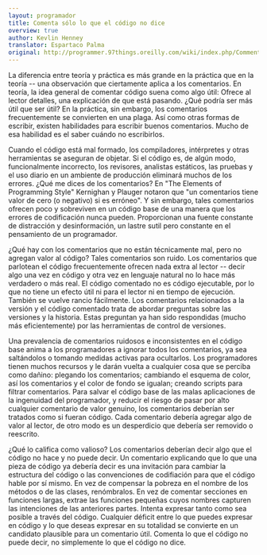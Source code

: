 ```yaml
---
layout: programador
title: Comenta sólo lo que el código no dice
overview: true
author: Kevlin Henney
translator: Espartaco Palma
original: http://programmer.97things.oreilly.com/wiki/index.php/Comment_Only_What_the_Code_Cannot_Say
---
```


La diferencia entre teoría y práctica es más grande en la práctica que en la
teoría -- una observación que ciertamente aplica a los comentarios. En teoría,
la idea general de comentar código suena como algo útil: Ofrece al lector
detalles, una explicación de que está pasando. ¿Qué podría ser más útil que ser
útil? En la práctica, sin embargo, los comentarios frecuentemente se convierten
en una plaga. Así como otras formas de escribir, existen habilidades para
escribir buenos comentarios. Mucho de esa habilidad es el saber cuándo no
escribirlos.

Cuando el código está mal formado, los compiladores, intérpretes y otras
herramientas se aseguran de objetar. Si el código es, de algún modo,
funcionalmente incorrecto, los revisores, analistas estáticos, las pruebas y el
uso diario en un ambiente de producción eliminará muchos de los errores. ¿Qué
me dices de los comentarios? En "The Elements of Programming Style" Kernighan y
Plauger notaron que "un comentarios tiene valor de cero (o negativo) si es
erróneo". Y sin embargo, tales comentarios ofrecen poco y sobreviven en un
código base de una manera que los errores de codificación nunca pueden.
Proporcionan una fuente constante de distracción y desinformación, un lastre
sutil pero constante en el pensamiento de un programador.

¿Qué hay con los comentarios que no están técnicamente mal, pero no agregan
valor al código? Tales comentarios son ruido. Los comentarios que parlotean el
código frecuentemente ofrecen nada extra al lector -- decir algo una vez en
código y otra vez en lenguaje natural no lo hace más verdadero o más real. El
código comentado no es código ejecutable, por lo que no tiene un efecto útil ni
para el lector ni en tiempo de ejecución. También se vuelve rancio fácilmente.
Los comentarios relacionados a la versión y el código comentado trata de
abordar preguntas sobre las versiones y la historia. Estas preguntan ya han
sido respondidas (mucho más eficientemente) por las herramientas de control de
versiones.

Una prevalencia de comentarios ruidosos e inconsistentes en el código base
anima a los programadores a ignorar todos los comentarios, ya sea saltándolos o
tomando medidas activas para ocultarlos. Los programadores tienen muchos
recursos y le darán vuelta a cualquier cosa que se perciba como dañino:
plegando los comentarios; cambiando el esquema de color, así los comentarios y
el color de fondo se igualan; creando scripts para filtrar comentarios. Para
salvar el código base de las malas aplicaciones de la ingenuidad del
programador, y reducir el riesgo de pasar por alto cualquier comentario de
valor genuino, los comentarios deberían ser tratados como si fueran código.
Cada comentario debería agregar algo de valor al lector, de otro modo es un
desperdicio que debería ser removido o reescrito.

¿Qué lo califica como valioso? Los comentarios deberían decir algo que el
código no hace y no puede decir. Un comentario explicando que lo que una pieza
de código ya debería decir es una invitación para cambiar la estructura del
código o las convenciones de codifiación para que el código hable por sí mismo.
En vez de compensar la pobreza en el nombre de los métodos o de las clases,
renómbralos. En vez de comentar secciones en funciones largas, extrae las
funciones pequeñas cuyos nombres capturen las intenciones de las anteriores
partes. Intenta expresar tanto como sea posible a través del código. Cualquier
déficit entre lo que puedes expresar en código y lo que deseas expresar en su
totalidad se convierte en un candidato plausible para un comentario útil.
Comenta lo que el código no puede decir, no simplemente lo que el código no
dice.

